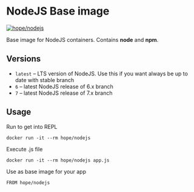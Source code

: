 # NodeJS Base image

[![hope/nodejs](https://img.shields.io/badge/docker-hope/nodejs-brightgreen.svg)](https://hub.docker.com/r/hope/nodejs/)

Base image for NodeJS containers. Contains **node** and **npm**.

## Versions

* `latest` – LTS version of NodeJS. Use this if you want always be up to date with stable branch
* `6` – latest NodeJS release of 6.x branch
* `7` – latest NodeJS release of 7.x branch

## Usage

Run to get into REPL
    
    docker run -it --rm hope/nodejs

Execute .js file
    
    docker run -it --rm hope/nodejs app.js

Use as base image for your app

    FROM hope/nodejs
